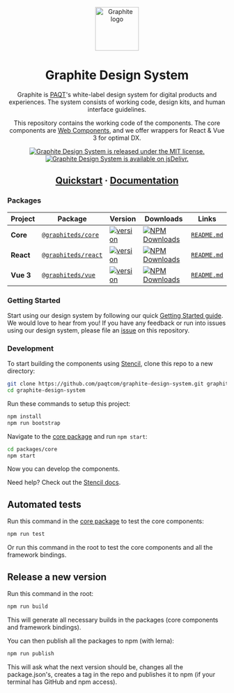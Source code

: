 <p align="center">
  <a href="https://graphitedesignsystem.com">
    <img width="100" src="https://graphitedesignsystem.com/favicon.svg" alt="Graphite logo"></a>
</p>

<h1 align="center">
  Graphite Design System
</h1>

<p align="center">
  Graphite is <a href="https://paqt.com/">PAQT</a>'s white-label design system for digital products and experiences. The system consists of working code, design kits, and human interface guidelines.
</p>

<p align="center">
This repository contains the working code of the components. The core components are <a href="https://developer.mozilla.org/en-US/docs/Web/Web_Components">Web Components</a>, and we offer wrappers for React & Vue 3 for optimal DX.
</p>

<p align="center">
  <a href="https://github.com/paqtcom/graphite-design-system/blob/master/LICENSE">
    <img src="https://img.shields.io/badge/license-MIT-blue.svg" alt="Graphite Design System is released under the MIT license." />
  </a>
  <a href="https://www.jsdelivr.com/package/npm/@shoelace-style/shoelace">
    <img src="https://data.jsdelivr.com/v1/package/npm/@graphiteds/core/badge" alt="Graphite Design System is available on jsDelivr." />
  </a>
</p>

<h2 align="center">
  <a href="https://graphitedesignsystem.com/getting-started/developers/#quick-start">Quickstart</a>
  <span> · </span>
  <a href="https://graphitedesignsystem.com/">
    Documentation
  </a>
</h2>

### Packages

| Project   | Package                                                                | Version                                                                                                                  | Downloads                                                                                                                                                           |                  Links                  |
| --------- | ---------------------------------------------------------------------- | ------------------------------------------------------------------------------------------------------------------------ | ------------------------------------------------------------------------------------------------------------------------------------------------------------------- | :-------------------------------------: |
| **Core**  | [`@graphiteds/core`](https://www.npmjs.com/package/@graphiteds/core)   | [![version](https://img.shields.io/npm/v/@graphiteds/core/latest.svg)](https://www.npmjs.com/package/@graphiteds/core)   | <a href="https://www.npmjs.com/package/@graphiteds/core" target="_blank"><img src="https://img.shields.io/npm/dm/@graphiteds/core.svg" alt="NPM Downloads" /></a>   | [`README.md`](packages/core/README.md)  |
| **React** | [`@graphiteds/react`](https://www.npmjs.com/package/@graphiteds/react) | [![version](https://img.shields.io/npm/v/@graphiteds/react/latest.svg)](https://www.npmjs.com/package/@graphiteds/react) | <a href="https://www.npmjs.com/package/@graphiteds/react" target="_blank"><img src="https://img.shields.io/npm/dm/@graphiteds/react.svg" alt="NPM Downloads" /></a> | [`README.md`](packages/react/README.md) |
| **Vue 3** | [`@graphiteds/vue`](https://www.npmjs.com/package/@graphiteds/vue)     | [![version](https://img.shields.io/npm/v/@graphiteds/vue/latest.svg)](https://www.npmjs.com/package/@graphiteds/vue)     | <a href="https://www.npmjs.com/package/@graphiteds/vue" target="_blank"><img src="https://img.shields.io/npm/dm/@graphiteds/vue.svg" alt="NPM Downloads" /></a>     |  [`README.md`](packages/vue/README.md)  |

### Getting Started

Start using our design system by following our quick [Getting Started guide](https://graphitedesignsystem.com/getting-started/developers/#quick-start).
We would love to hear from you! If you have any feedback or run into issues using our design system, please file an [issue](https://github.com/paqtcom/graphite-design-system/issues/new) on this repository.

### Development

To start building the components using [Stencil](https://stenciljs.com/), clone this repo to a new directory:

```bash
git clone https://github.com/paqtcom/graphite-design-system.git graphite-design-system
cd graphite-design-system
```

Run these commands to setup this project:

```bash
npm install
npm run bootstrap
```

Navigate to the [core package](packages/core/) and run `npm start`:

```bash
cd packages/core
npm start
```

Now you can develop the components.

Need help? Check out the [Stencil docs](https://stenciljs.com/docs/my-first-component).

## Automated tests

Run this command in the [core package](packages/core/) to test the core components:

```bash
npm run test
```

Or run this command in the root to test the core components and all the framework bindings.

## Release a new version

Run this command in the root:

```bash
npm run build
```

This will generate all necessary builds in the packages (core components and framework bindings).

You can then publish all the packages to npm (with lerna):

```bash
npm run publish
```

This will ask what the next version should be, changes all the package.json's, creates a tag in the repo and publishes it to npm (if your terminal has GitHub and npm access).
